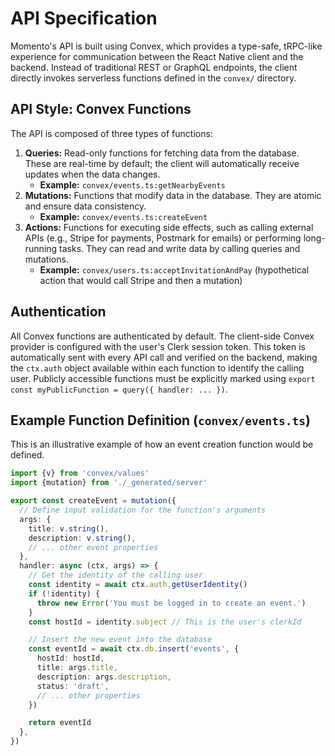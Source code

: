 # API Specification

Momento's API is built using Convex, which provides a type-safe, tRPC-like experience for communication between the React Native client and the backend. Instead of traditional REST or GraphQL endpoints, the client directly invokes serverless functions defined in the `convex/` directory.

## API Style: Convex Functions

The API is composed of three types of functions:

1.  **Queries:** Read-only functions for fetching data from the database. These are real-time by default; the client will automatically receive updates when the data changes.
    - **Example:** `convex/events.ts:getNearbyEvents`
2.  **Mutations:** Functions that modify data in the database. They are atomic and ensure data consistency.
    - **Example:** `convex/events.ts:createEvent`
3.  **Actions:** Functions for executing side effects, such as calling external APIs (e.g., Stripe for payments, Postmark for emails) or performing long-running tasks. They can read and write data by calling queries and mutations.
    - **Example:** `convex/users.ts:acceptInvitationAndPay` (hypothetical action that would call Stripe and then a mutation)

## Authentication

All Convex functions are authenticated by default. The client-side Convex provider is configured with the user's Clerk session token. This token is automatically sent with every API call and verified on the backend, making the `ctx.auth` object available within each function to identify the calling user. Publicly accessible functions must be explicitly marked using `export const myPublicFunction = query({ handler: ... })`.

## Example Function Definition (`convex/events.ts`)

This is an illustrative example of how an event creation function would be defined.

```typescript
import {v} from 'convex/values'
import {mutation} from './_generated/server'

export const createEvent = mutation({
  // Define input validation for the function's arguments
  args: {
    title: v.string(),
    description: v.string(),
    // ... other event properties
  },
  handler: async (ctx, args) => {
    // Get the identity of the calling user
    const identity = await ctx.auth.getUserIdentity()
    if (!identity) {
      throw new Error('You must be logged in to create an event.')
    }
    const hostId = identity.subject // This is the user's clerkId

    // Insert the new event into the database
    const eventId = await ctx.db.insert('events', {
      hostId: hostId,
      title: args.title,
      description: args.description,
      status: 'draft',
      // ... other properties
    })

    return eventId
  },
})
```
